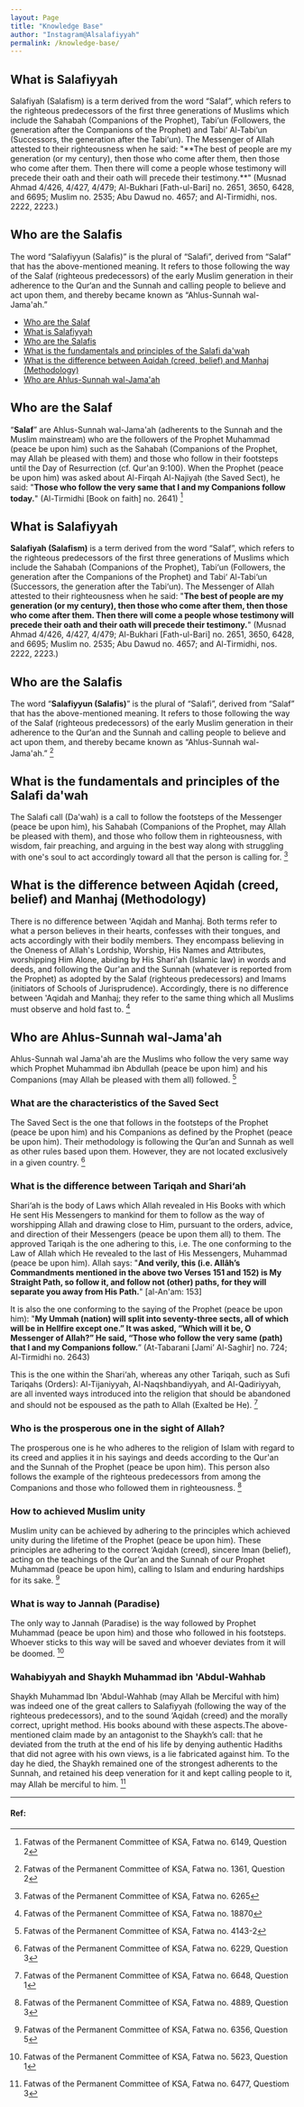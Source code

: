 ```yaml
---
layout: Page
title: "Knowledge Base"
author: "Instagram@Alsalafiyyah"
permalink: /knowledge-base/
---
```

<div itemscope itemtype="https://schema.org/FAQPage">
  <div itemscope itemprop="mainEntity" itemtype="https://schema.org/Question">
    <h2 itemprop="name">What is Salafiyyah</h2>
    <div itemscope itemprop="acceptedAnswer" itemtype="https://schema.org/Answer">
      <div itemprop="text">
Salafiyah (Salafism) is a term derived from the word “Salaf”, which refers to the righteous predecessors of the first three generations of Muslims which include the Sahabah (Companions of the Prophet), Tabi‘un (Followers, the generation after the Companions of the Prophet) and Tabi‘ Al-Tabi‘un (Successors, the generation after the Tabi‘un). The Messenger of Allah attested to their righteousness when he said: "**The best of people are my generation (or my century), then those who come after them, then those who come after them. Then there will come a people whose testimony will precede their oath and their oath will precede their testimony.**" (Musnad Ahmad 4/426, 4/427, 4/479; Al-Bukhari [Fath-ul-Bari] no. 2651, 3650, 6428, and 6695; Muslim no. 2535; Abu Dawud no. 4657; and Al-Tirmidhi, nos. 2222, 2223.)
      </div>
    </div>
  </div>
  <div itemscope itemprop="mainEntity" itemtype="https://schema.org/Question">
    <h2 itemprop="name">Who are the Salafis</h2>
    <div itemscope itemprop="acceptedAnswer" itemtype="https://schema.org/Answer">
      <div itemprop="text">
The word “Salafiyyun (Salafis)” is the plural of “Salafi”, derived from “Salaf” that has the above-mentioned meaning. It refers to those following the way of the Salaf (righteous predecessors) of the early Muslim generation in their adherence to the Qur‘an and the Sunnah and calling people to believe and act upon them, and thereby became known as “Ahlus-Sunnah wal-Jama'ah.”
      </div>
    </div>
  </div>
</div>


- [Who are the Salaf](#1)
- [What is Salafiyyah](#2)
- [Who are the Salafis](#3)
- [What is the fundamentals and principles of the Salafi da'wah](#4)
- [What is the difference between Aqidah (creed, belief) and Manhaj (Methodology)](#5)
- [Who are Ahlus-Sunnah wal-Jama'ah](#6)

## Who are the Salaf
“**Salaf**” are Ahlus-Sunnah wal-Jama'ah (adherents to the Sunnah and the Muslim mainstream) who are the followers of the Prophet Muhammad (peace be upon him) such as the Sahabah (Companions of the Prophet, may Allah be pleased with them) and those who follow in their footsteps until the Day of Resurrection (cf. Qur'an 9:100). When the Prophet (peace be upon him) was asked about Al-Firqah Al-Najiyah (the Saved Sect), he said: "**Those who follow the very same that I and my Companions follow today.**" (Al-Tirmidhi [Book on faith] no. 2641) [^1]

## What is Salafiyyah
**Salafiyah (Salafism)** is a term derived from the word “Salaf”, which refers to the righteous predecessors of the first three generations of Muslims which include the Sahabah (Companions of the Prophet), Tabi‘un (Followers, the generation after the Companions of the Prophet) and Tabi‘ Al-Tabi‘un (Successors, the generation after the Tabi‘un). The Messenger of Allah attested to their righteousness when he said: "**The best of people are my generation (or my century), then those who come after them, then those who come after them. Then there will come a people whose testimony will precede their oath and their oath will precede their testimony.**" (Musnad Ahmad 4/426, 4/427, 4/479; Al-Bukhari [Fath-ul-Bari] no. 2651, 3650, 6428, and 6695; Muslim no. 2535; Abu Dawud no. 4657; and Al-Tirmidhi, nos. 2222, 2223.)

## Who are the Salafis
The word “**Salafiyyun (Salafis)**” is the plural of “Salafi”, derived from “Salaf” that has the above-mentioned meaning. It refers to those following the way of the Salaf (righteous predecessors) of the early Muslim generation in their adherence to the Qur‘an and the Sunnah and calling people to believe and act upon them, and thereby became known as “Ahlus-Sunnah wal-Jama'ah.” [^2]

## What is the fundamentals and principles of the Salafi da'wah
The Salafi call (Da'wah) is a call to follow the footsteps of the Messenger (peace be upon him), his Sahabah (Companions of the Prophet, may Allah be pleased with them), and those who follow them in righteousness, with wisdom, fair preaching, and arguing in the best way along with struggling with one's soul to act accordingly toward all that the person is calling for. [^3]

## What is the difference between Aqidah (creed, belief) and Manhaj (Methodology)
There is no difference between 'Aqidah and Manhaj. Both terms refer to what a person believes in their hearts, confesses with their tongues, and acts accordingly with their bodily members. They encompass believing in the Oneness of Allah's Lordship, Worship, His Names and Attributes, worshipping Him Alone, abiding by His Shari'ah (Islamic law) in words and deeds, and following the Qur'an and the Sunnah (whatever is reported from the Prophet) as adopted by the Salaf (righteous predecessors) and Imams (initiators of Schools of Jurisprudence). Accordingly, there is no difference between 'Aqidah and Manhaj; they refer to the same thing which all Muslims must observe and hold fast to. [^4]

## Who are Ahlus-Sunnah wal-Jama'ah
Ahlus-Sunnah wal Jama'ah are the Muslims who follow the very same way which Prophet Muhammad ibn Abdullah (peace be upon him) and his Companions (may Allah be pleased with them all) followed. [^5]

### What are the characteristics of the Saved Sect

The Saved Sect is the one that follows in the footsteps of the Prophet (peace be upon him) and his Companions as defined by the Prophet (peace be upon him). Their methodology is following the Qur’an and Sunnah as well as other rules based upon them. However, they are not located exclusively in a given country.  [^6]

###  What is the difference between Tariqah and Shari‘ah

Shari‘ah is the body of Laws which Allah revealed in His Books with which He sent His Messengers to mankind for them to follow as the way of worshipping Allah and drawing close to Him, pursuant to the orders, advice, and direction of their Messengers (peace be upon them all) to them. The approved Tariqah is the one adhering to this, i.e. The one conforming to the Law of Allah which He revealed to the last of His Messengers, Muhammad (peace be upon him). Allah says: "**And verily, this (i.e. Allâh’s Commandments mentioned in the above two Verses 151 and 152) is My Straight Path, so follow it, and follow not (other) paths, for they will separate you away from His Path.**" [al-An'am: 153]

It is also the one conforming to the saying of the Prophet (peace be upon him): "**My Ummah (nation) will split into seventy-three sects, all of which will be in Hellfire except one.” It was asked, “Which will it be, O Messenger of Allah?” He said, “Those who follow the very same (path) that I and my Companions follow.**” (At-Tabarani [Jami’ Al-Saghir] no. 724; Al-Tirmidhi no. 2643)

This is the one within the Shari‘ah, whereas any other Tariqah, such as Sufi Tariqahs (Orders): Al-Tijaniyyah, Al-Naqshbandiyyah, and Al-Qadiriyyah, are all invented ways introduced into the religion that should be abandoned and should not be espoused as the path to Allah (Exalted be He). [^7]

###  Who is the prosperous one in the sight of Allah?

The prosperous one is he who adheres to the religion of Islam with regard to its creed and applies it in his sayings and deeds according to the Qur'an and the Sunnah of the Prophet (peace be upon him). This person also follows the example of the righteous predecessors from among the Companions and those who followed them in righteousness.  [^8]

### How to achieved Muslim unity
 
Muslim unity can be achieved by adhering to the principles which achieved unity during the lifetime of the Prophet (peace be upon him). These principles are adhering to the correct ‘Aqidah (creed), sincere Iman (belief), acting on the teachings of the Qur’an and the Sunnah of our Prophet Muhammad (peace be upon him), calling to Islam and enduring hardships for its sake. [^9]

###  What is way to Jannah (Paradise)

The only way to Jannah (Paradise) is the way followed by Prophet Muhammad (peace be upon him) and those who followed in his footsteps. Whoever sticks to this way will be saved and whoever deviates from it will be doomed. [^10]

### Wahabiyyah and Shaykh Muhammad ibn 'Abdul-Wahhab

Shaykh Muhammad Ibn 'Abdul-Wahhab (may Allah be Merciful with him) was indeed one of the great callers to Salafiyyah (following the way of the righteous predecessors), and to the sound ‘Aqidah (creed) and the morally correct, upright method. His books abound with these aspects.The above-mentioned claim made by an antagonist to the Shaykh’s call: that he deviated from the truth at the end of his life by denying authentic Hadiths that did not agree with his own views, is a lie fabricated against him. To the day he died, the Shaykh remained one of the strongest adherents to the Sunnah, and retained his deep veneration for it and kept calling people to it, may Allah be merciful to him. [^11]

---
#### Ref: 

[^1]: Fatwas of the Permanent Committee of KSA, Fatwa no. 6149, Question 2
[^2]: Fatwas of the Permanent Committee of KSA, Fatwa no. 1361, Question 2
[^3]: Fatwas of the Permanent Committee of KSA, Fatwa no. 6265
[^4]: Fatwas of the Permanent Committee of KSA, Fatwa no. 18870
[^5]: Fatwas of the Permanent Committee of KSA, Fatwa no. 4143-2 
[^6]: Fatwas of the Permanent Committee of KSA, Fatwa no. 6229, Question 3
[^7]: Fatwas of the Permanent Committee of KSA, Fatwa no. 6648, Question 1
[^8]: Fatwas of the Permanent Committee of KSA, Fatwa no. 4889, Question 3
[^9]: Fatwas of the Permanent Committee of KSA, Fatwa no. 6356, Question 5
[^10]: Fatwas of the Permanent Committee of KSA, Fatwa no. 5623, Question 1
[^11]: Fatwas of the Permanent Committee of KSA, Fatwa no. 6477, Questiom 3



